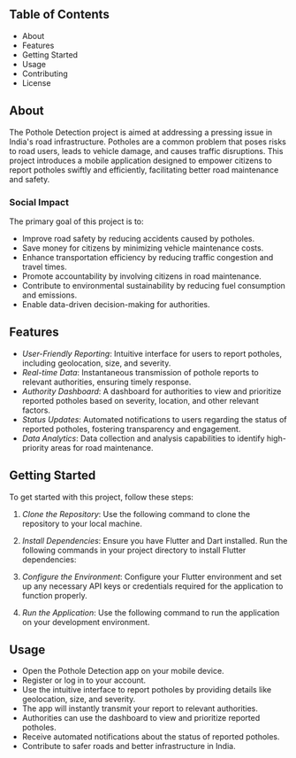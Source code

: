 ## Table of Contents

- About
- Features
- Getting Started
- Usage
- Contributing
- License

## About

The Pothole Detection project is aimed at addressing a pressing issue in India's road infrastructure. Potholes are a common problem that poses risks to road users, leads to vehicle damage, and causes traffic disruptions. This project introduces a mobile application designed to empower citizens to report potholes swiftly and efficiently, facilitating better road maintenance and safety.

### Social Impact

The primary goal of this project is to:

- Improve road safety by reducing accidents caused by potholes.
- Save money for citizens by minimizing vehicle maintenance costs.
- Enhance transportation efficiency by reducing traffic congestion and travel times.
- Promote accountability by involving citizens in road maintenance.
- Contribute to environmental sustainability by reducing fuel consumption and emissions.
- Enable data-driven decision-making for authorities.

## Features

- *User-Friendly Reporting*: Intuitive interface for users to report potholes, including geolocation, size, and severity.
- *Real-time Data*: Instantaneous transmission of pothole reports to relevant authorities, ensuring timely response.
- *Authority Dashboard*: A dashboard for authorities to view and prioritize reported potholes based on severity, location, and other relevant factors.
- *Status Updates*: Automated notifications to users regarding the status of reported potholes, fostering transparency and engagement.
- *Data Analytics*: Data collection and analysis capabilities to identify high-priority areas for road maintenance.

## Getting Started

To get started with this project, follow these steps:

1. *Clone the Repository*: Use the following command to clone the repository to your local machine.
2. *Install Dependencies*: Ensure you have Flutter and Dart installed. Run the following commands in your project directory to install Flutter dependencies:
3. *Configure the Environment*: Configure your Flutter environment and set up any necessary API keys or credentials required for the application to function properly.

4. *Run the Application*: Use the following command to run the application on your development environment.
## Usage

- Open the Pothole Detection app on your mobile device.
- Register or log in to your account.
- Use the intuitive interface to report potholes by providing details like geolocation, size, and severity.
- The app will instantly transmit your report to relevant authorities.
- Authorities can use the dashboard to view and prioritize reported potholes.
- Receive automated notifications about the status of reported potholes.
- Contribute to safer roads and better infrastructure in India.
